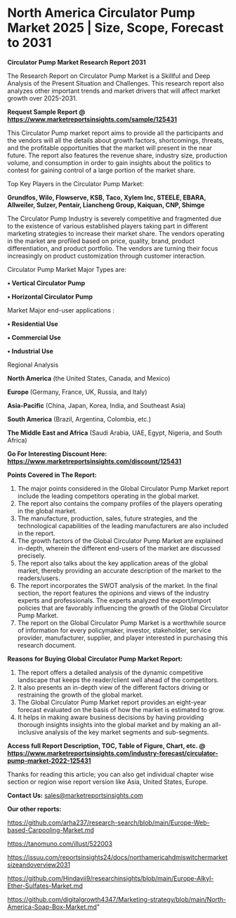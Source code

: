 # North America Circulator Pump Market 2025 | Size, Scope, Forecast to 2031

<strong>Circulator Pump Market Research Report 2031</strong>

The Research Report on Circulator Pump Market is a Skillful and Deep Analysis of the Present Situation and Challenges. This research report also analyzes other important trends and market drivers that will affect market growth over 2025-2031.

<strong>Request Sample Report @ <a href=https://www.marketreportsinsights.com/sample/125431>https://www.marketreportsinsights.com/sample/125431</a></strong>

This Circulator Pump market report aims to provide all the participants and the vendors will all the details about growth factors, shortcomings, threats, and the profitable opportunities that the market will present in the near future. The report also features the revenue share, industry size, production volume, and consumption in order to gain insights about the politics to contest for gaining control of a large portion of the market share.

Top Key Players in the Circulator Pump Market:

<strong>Grundfos, Wilo, Flowserve, KSB, Taco, Xylem Inc, STEELE, EBARA, Allweiler, Sulzer, Pentair, Liancheng Group, Kaiquan, CNP, Shimge</strong>

The Circulator Pump Industry is severely competitive and fragmented due to the existence of various established players taking part in different marketing strategies to increase their market share. The vendors operating in the market are profiled based on price, quality, brand, product differentiation, and product portfolio. The vendors are turning their focus increasingly on product customization through customer interaction.

Circulator Pump Market Major Types are:

<strong>• Vertical Circulator Pump

• Horizontal Circulator Pump</strong>

Market Major end-user applications :

<strong>• Residential Use

• Commercial Use

• Industrial Use</strong>

Regional Analysis

</u><strong><b>North America</b></strong> (the United States, Canada, and Mexico)

<strong><b>Europe </b></strong>(Germany, France, UK, Russia, and Italy)

<strong><b>Asia-Pacific</b></strong> (China, Japan, Korea, India, and Southeast Asia)

<strong><b>South America</b></strong> (Brazil, Argentina, Colombia, etc.)

<strong><b>The Middle East and Africa</b></strong> (Saudi Arabia, UAE, Egypt, Nigeria, and South Africa)

<strong>Go For Interesting Discount Here: <a href=https://www.marketreportsinsights.com/discount/125431>https://www.marketreportsinsights.com/discount/125431</a></strong>

<strong>Points Covered in The Report:</strong>
<ol>
  <li>The major points considered in the Global Circulator Pump Market report include the leading competitors operating in the global market.</li>
  <li>The report also contains the company profiles of the players operating in the global market.</li>
  <li>The manufacture, production, sales, future strategies, and the technological capabilities of the leading manufacturers are also included in the report.</li>
  <li>The growth factors of the Global Circulator Pump Market are explained in-depth, wherein the different end-users of the market are discussed precisely.</li>
  <li>The report also talks about the key application areas of the global market, thereby providing an accurate description of the market to the readers/users.</li>
  <li>The report incorporates the SWOT analysis of the market. In the final section, the report features the opinions and views of the industry experts and professionals. The experts analyzed the export/import policies that are favorably influencing the growth of the Global Circulator Pump Market.</li>
  <li>The report on the Global Circulator Pump Market is a worthwhile source of information for every policymaker, investor, stakeholder, service provider, manufacturer, supplier, and player interested in purchasing this research document.</li>
</ol>
<strong>Reasons for Buying Global Circulator Pump Market Report:</strong>

<ol>
  <li>The report offers a detailed analysis of the dynamic competitive landscape that keeps the reader/client well ahead of the competitors.</li>
  <li>It also presents an in-depth view of the different factors driving or restraining the growth of the global market.</li>
  <li>The Global Circulator Pump Market report provides an eight-year forecast evaluated on the basis of how the market is estimated to grow.</li>
  <li>It helps in making aware business decisions by having providing thorough insights insights into the global market and by making an all-inclusive analysis of the key market segments and sub-segments.</li>
</ol>
<strong>Access full Report Description, TOC, Table of Figure, Chart, etc. @ <a href=https://www.marketreportsinsights.com/industry-forecast/circulator-pump-market-2022-125431>https://www.marketreportsinsights.com/industry-forecast/circulator-pump-market-2022-125431</a></strong>


Thanks for reading this article; you can also get individual chapter wise section or region wise report version like Asia, United States, Europe.

<strong>Contact Us:</strong>
sales@marketreportsinsights.com

<strong>Our other reports:</strong>

<a href=https://github.com/arha237/research-search/blob/main/Europe-Web-based-Carpooling-Market.md>https://github.com/arha237/research-search/blob/main/Europe-Web-based-Carpooling-Market.md</a>

<a href=https://tanomuno.com/illust/522003>https://tanomuno.com/illust/522003</a>

<a href=https://issuu.com/reportsinsights24/docs/northamericahdmiswitchermarketsizeandoverview2031>https://issuu.com/reportsinsights24/docs/northamericahdmiswitchermarketsizeandoverview2031</a>

<a href=https://github.com/Hindavii9/researchinsights/blob/main/Europe-Alkyl-Ether-Sulfates-Market.md>https://github.com/Hindavii9/researchinsights/blob/main/Europe-Alkyl-Ether-Sulfates-Market.md</a>

<a href=https://github.com/digitalgrowth4347/Marketing-strategy/blob/main/North-America-Soap-Box-Market.md>https://github.com/digitalgrowth4347/Marketing-strategy/blob/main/North-America-Soap-Box-Market.md</a>"
